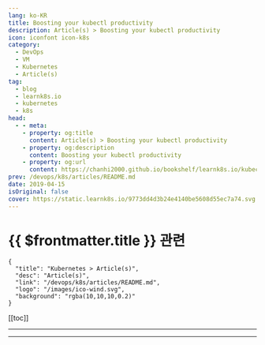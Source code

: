 ```yaml
---
lang: ko-KR
title: Boosting your kubectl productivity
description: Article(s) > Boosting your kubectl productivity
icon: iconfont icon-k8s
category:
  - DevOps
  - VM
  - Kubernetes
  - Article(s)
tag:
  - blog
  - learnk8s.io
  - kubernetes
  - k8s
head:
  - - meta:
    - property: og:title
      content: Article(s) > Boosting your kubectl productivity
    - property: og:description
      content: Boosting your kubectl productivity
    - property: og:url
      content: https://chanhi2000.github.io/bookshelf/learnk8s.io/kubectl-productivity.html
prev: /devops/k8s/articles/README.md
date: 2019-04-15
isOriginal: false
cover: https://static.learnk8s.io/9773dd4d3b24e4140be5608d55ec7a74.svg
---
```


# {{ $frontmatter.title }} 관련

```component VPCard
{
  "title": "Kubernetes > Article(s)",
  "desc": "Article(s)",
  "link": "/devops/k8s/articles/README.md",
  "logo": "/images/ico-wind.svg",
  "background": "rgba(10,10,10,0.2)"
}
```

[[toc]]

---

<SiteInfo
  name="Boosting your kubectl productivity"
  desc="Learn the tips and tricks that make your usage of kubectl more efficient and effective."
  url="https://learnk8s.io/blog/kubectl-productivity"
  logo="https://static.learnk8s.io/f7e5160d4744cf05c46161170b5c11c9.svg"
  preview="https://static.learnk8s.io/9773dd4d3b24e4140be5608d55ec7a74.svg"/>

<!-- TODO: 작성 -->

---

<TagLinks />